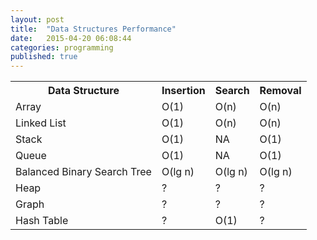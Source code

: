 ```yaml
---
layout: post
title:  "Data Structures Performance"
date:   2015-04-20 06:08:44
categories: programming
published: true
---
```


<div class="panel panel-default">
  <table class="table">
    <tr>
      <th> Data Structure </th>
      <th> Insertion  </th>
      <th> Search </th>
      <th> Removal </th>
    </tr>
    <tr>
      <td> Array </td>
      <td> O(1)  </td>
      <td> O(n) </td>
      <td> O(n) </td>
    </tr>
    <tr>
      <td> Linked List </td>
      <td> O(1)  </td>
      <td> O(n) </td>
      <td> O(n) </td>
    </tr>
    <tr>
      <td> Stack </td>
      <td> O(1)  </td>
      <td> NA </td>
      <td> O(1) </td>
    </tr>
    <tr>
      <td> Queue </td>
      <td> O(1)  </td>
      <td> NA </td>
      <td> O(1) </td>
    </tr>
    <tr>
      <td>Balanced Binary Search Tree</td>
      <td> O(lg n) </td>
      <td> O(lg n) </td>
      <td> O(lg n) </td>
    </tr>
    <tr>
      <td>Heap</td>
      <td> ?  </td>
      <td> ? </td>
      <td> ? </td>
    </tr>
    <tr>
      <td>Graph</td>
      <td> ?  </td>
      <td> ? </td>
      <td> ? </td>   
    </tr>
    <tr>
      <td>Hash Table</td>
      <td> ?  </td>
      <td> O(1) </td>
      <td> ? </td>   
    </tr>
  </table>
</div>